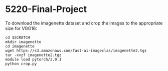 # 5220-Final-Project

To download the imagenette dataset and crop the images to the appropriate size for VGG16:
```console
cd $SCRATCH
mkdir imagenette
cd imagenette
wget https://s3.amazonaws.com/fast-ai-imageclas/imagenette2.tgz
tar -xvzf imagenette2.tgz
module load pytorch/2.0.1
python crop.py
```
